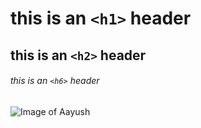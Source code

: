 # this is an `<h1>` header
## this is an `<h2>` header
###### this is an `<h6>` header

![Image of Aayush](https://encrypted-tbn0.gstatic.com/images?q=tbn:ANd9GcReBWFKCnlfxibo5lmKZ0GB6AIFLJkVmomKgaoLFRChWe6-GAKtdFQ47g0MJHf0VyD6_xY&usqp=CAU)
